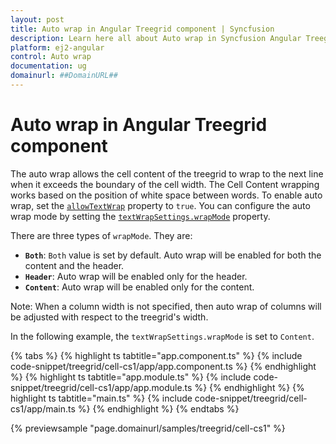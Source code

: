 ```yaml
---
layout: post
title: Auto wrap in Angular Treegrid component | Syncfusion
description: Learn here all about Auto wrap in Syncfusion Angular Treegrid component of Syncfusion Essential JS 2 and more.
platform: ej2-angular
control: Auto wrap 
documentation: ug
domainurl: ##DomainURL##
---
```


# Auto wrap in Angular Treegrid component

The auto wrap allows the cell content of the treegrid to wrap to the next line when it exceeds the boundary of the cell width. The Cell Content wrapping works based on the position of white space between words.
To enable auto wrap, set the [`allowTextWrap`](https://ej2.syncfusion.com/angular/documentation/api/treegrid/#allowtextwrap) property to `true`.
You can configure the auto wrap mode by setting the [`textWrapSettings.wrapMode`](https://ej2.syncfusion.com/angular/documentation/api/treegrid/#textwrapsettings) property.

There are three types of `wrapMode`. They are:

* **`Both`**: `Both` value is set by default. Auto wrap will be enabled for both the content and the header.
* **`Header`**: Auto wrap will be enabled only for the header.
* **`Content`**: Auto wrap will be enabled only for the content.

Note: When a column width is not specified, then auto wrap of columns will be adjusted with respect to the treegrid's width.

In the following example, the `textWrapSettings.wrapMode` is set to `Content`.

{% tabs %}
{% highlight ts tabtitle="app.component.ts" %}
{% include code-snippet/treegrid/cell-cs1/app/app.component.ts %}
{% endhighlight %}
{% highlight ts tabtitle="app.module.ts" %}
{% include code-snippet/treegrid/cell-cs1/app/app.module.ts %}
{% endhighlight %}
{% highlight ts tabtitle="main.ts" %}
{% include code-snippet/treegrid/cell-cs1/app/main.ts %}
{% endhighlight %}
{% endtabs %}
  
{% previewsample "page.domainurl/samples/treegrid/cell-cs1" %}